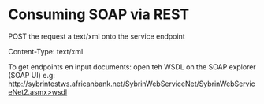 # Consuming SOAP via REST

POST the request a  text/xml onto the service endpoint

Content-Type: text/xml

To get endpoints en input documents: open teh WSDL on the SOAP explorer (SOAP UI)
e.g: http://sybrintestws.africanbank.net/SybrinWebServiceNet/SybrinWebServiceNet2.asmx>wsdl


